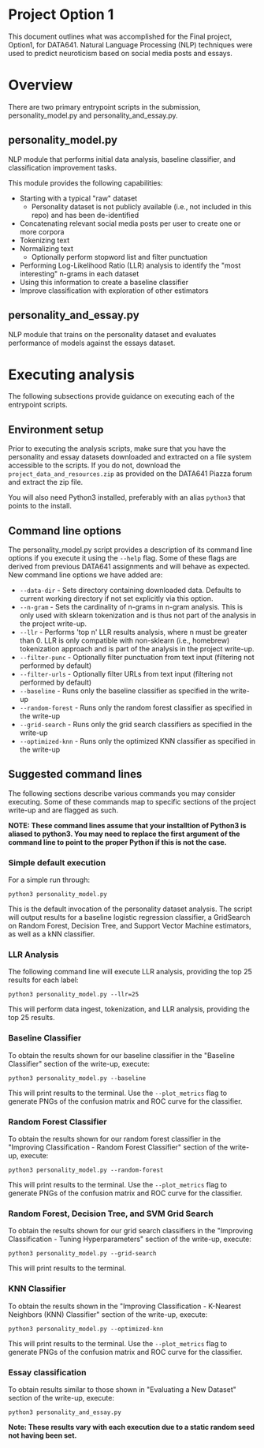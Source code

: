# Project Option 1
This document outlines what was accomplished for the Final project, Option1, for DATA641. Natural Language Processing (NLP) techniques were used to predict neuroticism based on social media posts and essays.

# Overview
There are two primary entrypoint scripts in the submission, personality_model.py and personality_and_essay.py.

## personality_model.py

NLP module that performs initial data analysis, baseline classifier, and classification improvement tasks.

This module provides the following capabilities:
  - Starting with a typical "raw" dataset
    - Personality dataset is not publicly available (i.e., not included in this repo) and has been de-identified
  - Concatenating relevant social media posts per user to create one or more corpora
  - Tokenizing text
  - Normalizing text
    - Optionally perform stopword list and filter punctuation
  - Performing Log-Likelihood Ratio (LLR) analysis to identify the "most interesting" n-grams in each dataset
  - Using this information to create a baseline classifier
  - Improve classification with exploration of other estimators 

## personality_and_essay.py

NLP module that trains on the personality dataset and evaluates performance of models against the essays dataset.

# Executing analysis

The following subsections provide guidance on executing each of the entrypoint scripts.

## Environment setup

Prior to executing the analysis scripts, make sure that you have the personality and essay datasets downloaded and extracted on a file system accessible to the scripts. If you do not, download the `project_data_and_resources.zip` as provided on the DATA641 Piazza forum and extract the zip file.

You will also need Python3 installed, preferably with an alias `python3` that points to the install.

## Command line options

The personality_model.py script provides a description of its command line options if you execute it using the `--help` flag. Some of these flags are derived from previous DATA641 assignments and will behave as expected. New command line options we have added are:
  * `--data-dir` - Sets directory containing downloaded data. Defaults to current working directory if not set explicitly via this option.
  * `--n-gram` - Sets the cardinality of n-grams in n-gram analysis. This is only used with sklearn tokenization and is thus not part of the analysis in the project write-up.
  * `--llr` - Performs 'top n' LLR results analysis, where n must be greater than 0. LLR is only compatible with non-sklearn (i.e., homebrew) tokenization approach and is part of the analysis in the project write-up.
  * `--filter-punc` - Optionally filter punctuation from text input (filtering not performed by default)
  * `--filter-urls` - Optionally filter URLs from text input (filtering not performed by default)
  * `--baseline` - Runs only the baseline classifier as specified in the write-up
  * `--random-forest` - Runs only the random forest classifier as specified in the write-up
  * `--grid-search` - Runs only the grid search classifiers as specified in the write-up
  * `--optimized-knn` - Runs only the optimized KNN classifier as specified in the write-up

## Suggested command lines

The following sections describe various commands you may consider executing. Some of these commands map to specific sections of the project write-up and are flagged as such.

__NOTE: These command lines assume that your installtion of Python3 is aliased to python3. You may need to replace the first argument of the command line to point to the proper Python if this is not the case.__

### Simple default execution

For a simple run through:

    python3 personality_model.py

This is the default invocation of the personality dataset analysis. The script will output results for a baseline logistic regression classifier, a GridSearch on Random Forest, Decision Tree, and Support Vector Machine estimators, as well as a kNN classifier.

### LLR Analysis

The following command line will execute LLR analysis, providing the top 25 results for each label:

    python3 personality_model.py --llr=25

This will perform data ingest, tokenization, and LLR analysis, providing the top 25 results.

### Baseline Classifier

To obtain the results shown for our baseline classifier in the "Baseline Classifier" section of the write-up, execute:

    python3 personality_model.py --baseline

This will print results to the terminal. Use the `--plot_metrics` flag to generate PNGs of the confusion matrix and ROC curve for the classifier.

### Random Forest Classifier

To obtain the results shown for our random forest classifier in the "Improving Classification - Random Forest Classifier" section of the write-up, execute:

    python3 personality_model.py --random-forest

This will print results to the terminal. Use the `--plot_metrics` flag to generate PNGs of the confusion matrix and ROC curve for the classifier.

### Random Forest, Decision Tree, and SVM Grid Search

To obtain the results shown for our grid search classifiers in the "Improving Classification - Tuning Hyperparameters" section of the write-up, execute:

    python3 personality_model.py --grid-search

This will print results to the terminal.

### KNN Classifier

To obtain the results shown in the "Improving Classification - K-Nearest Neighbors (KNN) Classifier" section of the write-up, execute:

    python3 personality_model.py --optimized-knn

This will print results to the terminal. Use the `--plot_metrics` flag to generate PNGs of the confusion matrix and ROC curve for the classifier.

### Essay classification

To obtain results similar to those shown in "Evaluating a New Dataset" section of the write-up, execute:

    python3 personality_and_essay.py

**Note: These results vary with each execution due to a static random seed not having been set.**